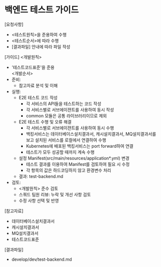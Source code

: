 # 백엔드 테스트 가이드 
  
[요청사항]  
- <테스트원칙>을 준용하여 수행
- <테스트순서>에 따라 수행
- [결과파일] 안내에 따라 파일 작성 

[가이드]
<개발원칙>
- '테스트코드표준'을 준용  
<개발순서>
- 준비:
  - 참고자료 분석 및 이해  
- 실행:  
  - E2E 테스트 코드 작성
    - 각 서비스의 API들을 테스트하는 코드 작성
    - 각 서비스별로 서브에이젼트를 사용하여 동시 작성
    - common 모듈은 공통 라이브러리이므로 제외  
  - E2E 테스트 수행 및 오류 해결 
    - 각 서비스별로 서브에이젼트를 사용하여 동시 수행
    - 백킹서비스는 데이터베이스설치결과서, 캐시설치결과서, MQ설치결과서를 보고 설치된 서비스를 로컬에서 연결하여 수행  
    - Kubernetes에 배포된 백킹서비스는 port forward하여 연결 
    - 테스트가 모두 성공할 때까지 계속 수행 
  - 설정 Manifest(src/main/resources/application*.yml) 변경  
    - 테스트 결과를 이용하여 Manifest를 검토하여 필요 시 수정  
    - 각 항목의 값은 하드코딩하지 않고 환경변수 처리
  - 결과: test-backend.md
- 검토:
  - <개발원칙> 준수 검토
  - 스쿼드 팀원 리뷰: 누락 및 개선 사항 검토
  - 수정 사항 선택 및 반영 

[참고자료]
- 데이터베이스설치결과서
- 캐시설치결과서
- MQ설치결과서
- 테스트코드표준
  
[결과파일]
- develop/dev/test-backend.md